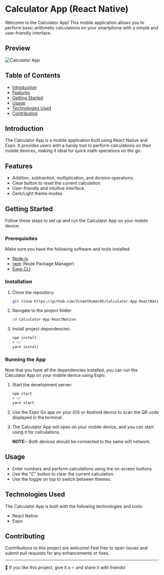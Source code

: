 # Calculator App (React Native)

Welcome to the Calculator App! This mobile application allows you to perform basic arithmetic calculations on your smartphone with a simple and user-friendly interface.

## Preview

![Calculator App](https://drive.google.com/uc?id=10mDXMcI5n6WPl9I7KbCkPfr1l_o7eqvD)
## Table of Contents
- [Introduction](#introduction)
- [Features](#features)
- [Getting Started](#getting-started)
- [Usage](#usage)
- [Technologies Used](#technologies-used)
- [Contributing](#contributing)

## Introduction

The Calculator App is a mobile application built using React Native and Expo. It provides users with a handy tool to perform calculations on their mobile devices, making it ideal for quick math operations on the go.

## Features

- Addition, subtraction, multiplication, and division operations.
- Clear button to reset the current calculation.
- User-friendly and intuitive interface.
- Dark/Light theme modes.

## Getting Started

Follow these steps to set up and run the Calculator App on your mobile device:

### Prerequisites

Make sure you have the following software and tools installed:

- [Node.js](https://nodejs.org/)
- [npm](https://www.npmjs.com/) (Node Package Manager)
- [Expo CLI](https://docs.expo.dev/get-started/installation/)

### Installation

1. Clone the repository:

    ```bash
    git clone https://github.com/VineetKumar02/Calculator-App-ReactNative.git
    ```

2. Navigate to the project folder:

    ```bash
    cd Calculator-App-ReactNative
    ```

3. Install project dependencies:

    ```bash
    npm install
    # or
    yarn install
    ```

### Running the App

Now that you have all the dependencies installed, you can run the Calculator App on your mobile device using Expo:

1. Start the development server:

    ```bash
    npm start
    # or
    yarn start
    ```

2. Use the Expo Go app on your iOS or Android device to scan the QR code displayed in the terminal.

3. The Calculator App will open on your mobile device, and you can start using it for calculations.

    **NOTE:-** Both devices should be connected to the same wifi network.

## Usage

- Enter numbers and perform calculations using the on-screen buttons.
- Use the "C" button to clear the current calculation.
- Use the toggle on top to switch between themes.

## Technologies Used

The Calculator App is built with the following technologies and tools:

- React Native
- Expo

## Contributing
Contributions to this project are welcome! Feel free to open issues and submit pull requests for any enhancements or fixes.

---
💙 If you like this project, give it a ⭐ and share it with friends!